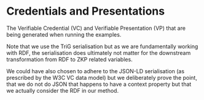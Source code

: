 # Credentials and Presentations
The Verifiable Credential (VC) and Verifiable Presentation (VP) that are being generated when running the examples.

Note that we use the TriG serialisation but as we are fundamentally working with RDF, the serialisation does ultimately not matter for the downstream transformation from RDF to ZKP related variables.

We could have also chosen to adhere to the JSON-LD serialisation (as prescribed by the W3C VC data model) but we deliberately prove the point, that we do not do JSON that happens to have a context property but that we actually consider the RDF in our method.